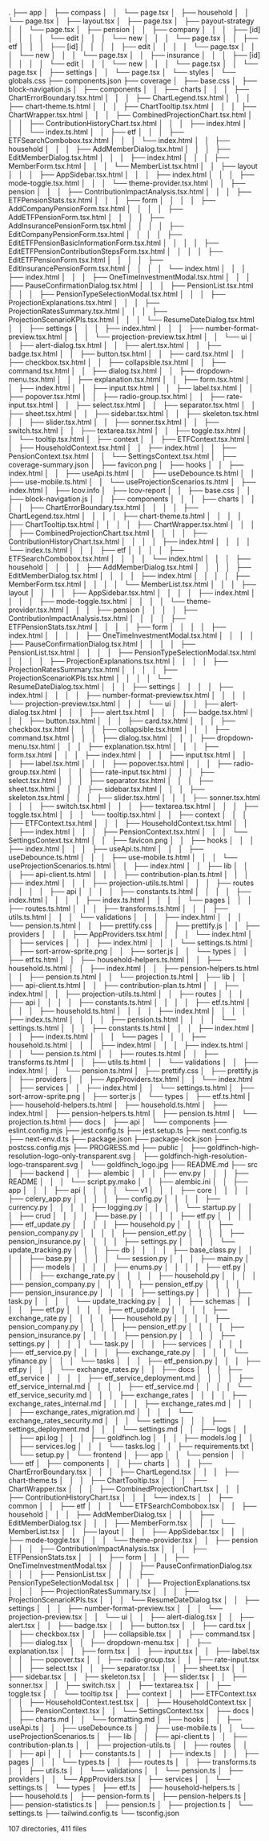 .
├── app
│   ├── compass
│   │   └── page.tsx
│   ├── household
│   │   └── page.tsx
│   ├── layout.tsx
│   ├── page.tsx
│   ├── payout-strategy
│   │   └── page.tsx
│   ├── pension
│   │   ├── company
│   │   │   ├── [id]
│   │   │   │   └── edit
│   │   │   └── new
│   │   │       └── page.tsx
│   │   ├── etf
│   │   │   ├── [id]
│   │   │   │   ├── edit
│   │   │   │   └── page.tsx
│   │   │   └── new
│   │   │       └── page.tsx
│   │   ├── insurance
│   │   │   ├── [id]
│   │   │   │   └── edit
│   │   │   └── new
│   │   │       └── page.tsx
│   │   └── page.tsx
│   ├── settings
│   │   └── page.tsx
│   └── styles
│       └── globals.css
├── components.json
├── coverage
│   ├── base.css
│   ├── block-navigation.js
│   ├── components
│   │   ├── charts
│   │   │   ├── ChartErrorBoundary.tsx.html
│   │   │   ├── ChartLegend.tsx.html
│   │   │   ├── chart-theme.ts.html
│   │   │   ├── ChartTooltip.tsx.html
│   │   │   ├── ChartWrapper.tsx.html
│   │   │   ├── CombinedProjectionChart.tsx.html
│   │   │   ├── ContributionHistoryChart.tsx.html
│   │   │   ├── index.html
│   │   │   └── index.ts.html
│   │   ├── etf
│   │   │   ├── ETFSearchCombobox.tsx.html
│   │   │   └── index.html
│   │   ├── household
│   │   │   ├── AddMemberDialog.tsx.html
│   │   │   ├── EditMemberDialog.tsx.html
│   │   │   ├── index.html
│   │   │   ├── MemberForm.tsx.html
│   │   │   └── MemberList.tsx.html
│   │   ├── layout
│   │   │   ├── AppSidebar.tsx.html
│   │   │   ├── index.html
│   │   │   ├── mode-toggle.tsx.html
│   │   │   └── theme-provider.tsx.html
│   │   ├── pension
│   │   │   ├── ContributionImpactAnalysis.tsx.html
│   │   │   ├── ETFPensionStats.tsx.html
│   │   │   ├── form
│   │   │   │   ├── AddCompanyPensionForm.tsx.html
│   │   │   │   ├── AddETFPensionForm.tsx.html
│   │   │   │   ├── AddInsurancePensionForm.tsx.html
│   │   │   │   ├── EditCompanyPensionForm.tsx.html
│   │   │   │   ├── EditETFPensionBasicInformationForm.tsx.html
│   │   │   │   ├── EditETFPensionContributionStepsForm.tsx.html
│   │   │   │   ├── EditETFPensionForm.tsx.html
│   │   │   │   ├── EditInsurancePensionForm.tsx.html
│   │   │   │   └── index.html
│   │   │   ├── index.html
│   │   │   ├── OneTimeInvestmentModal.tsx.html
│   │   │   ├── PauseConfirmationDialog.tsx.html
│   │   │   ├── PensionList.tsx.html
│   │   │   ├── PensionTypeSelectionModal.tsx.html
│   │   │   ├── ProjectionExplanations.tsx.html
│   │   │   ├── ProjectionRatesSummary.tsx.html
│   │   │   ├── ProjectionScenarioKPIs.tsx.html
│   │   │   └── ResumeDateDialog.tsx.html
│   │   ├── settings
│   │   │   ├── index.html
│   │   │   ├── number-format-preview.tsx.html
│   │   │   └── projection-preview.tsx.html
│   │   └── ui
│   │       ├── alert-dialog.tsx.html
│   │       ├── alert.tsx.html
│   │       ├── badge.tsx.html
│   │       ├── button.tsx.html
│   │       ├── card.tsx.html
│   │       ├── checkbox.tsx.html
│   │       ├── collapsible.tsx.html
│   │       ├── command.tsx.html
│   │       ├── dialog.tsx.html
│   │       ├── dropdown-menu.tsx.html
│   │       ├── explanation.tsx.html
│   │       ├── form.tsx.html
│   │       ├── index.html
│   │       ├── input.tsx.html
│   │       ├── label.tsx.html
│   │       ├── popover.tsx.html
│   │       ├── radio-group.tsx.html
│   │       ├── rate-input.tsx.html
│   │       ├── select.tsx.html
│   │       ├── separator.tsx.html
│   │       ├── sheet.tsx.html
│   │       ├── sidebar.tsx.html
│   │       ├── skeleton.tsx.html
│   │       ├── slider.tsx.html
│   │       ├── sonner.tsx.html
│   │       ├── switch.tsx.html
│   │       ├── textarea.tsx.html
│   │       ├── toggle.tsx.html
│   │       └── tooltip.tsx.html
│   ├── context
│   │   ├── ETFContext.tsx.html
│   │   ├── HouseholdContext.tsx.html
│   │   ├── index.html
│   │   ├── PensionContext.tsx.html
│   │   └── SettingsContext.tsx.html
│   ├── coverage-summary.json
│   ├── favicon.png
│   ├── hooks
│   │   ├── index.html
│   │   ├── useApi.ts.html
│   │   ├── useDebounce.ts.html
│   │   ├── use-mobile.ts.html
│   │   └── useProjectionScenarios.ts.html
│   ├── index.html
│   ├── lcov.info
│   ├── lcov-report
│   │   ├── base.css
│   │   ├── block-navigation.js
│   │   ├── components
│   │   │   ├── charts
│   │   │   │   ├── ChartErrorBoundary.tsx.html
│   │   │   │   ├── ChartLegend.tsx.html
│   │   │   │   ├── chart-theme.ts.html
│   │   │   │   ├── ChartTooltip.tsx.html
│   │   │   │   ├── ChartWrapper.tsx.html
│   │   │   │   ├── CombinedProjectionChart.tsx.html
│   │   │   │   ├── ContributionHistoryChart.tsx.html
│   │   │   │   ├── index.html
│   │   │   │   └── index.ts.html
│   │   │   ├── etf
│   │   │   │   ├── ETFSearchCombobox.tsx.html
│   │   │   │   └── index.html
│   │   │   ├── household
│   │   │   │   ├── AddMemberDialog.tsx.html
│   │   │   │   ├── EditMemberDialog.tsx.html
│   │   │   │   ├── index.html
│   │   │   │   ├── MemberForm.tsx.html
│   │   │   │   └── MemberList.tsx.html
│   │   │   ├── layout
│   │   │   │   ├── AppSidebar.tsx.html
│   │   │   │   ├── index.html
│   │   │   │   ├── mode-toggle.tsx.html
│   │   │   │   └── theme-provider.tsx.html
│   │   │   ├── pension
│   │   │   │   ├── ContributionImpactAnalysis.tsx.html
│   │   │   │   ├── ETFPensionStats.tsx.html
│   │   │   │   ├── form
│   │   │   │   ├── index.html
│   │   │   │   ├── OneTimeInvestmentModal.tsx.html
│   │   │   │   ├── PauseConfirmationDialog.tsx.html
│   │   │   │   ├── PensionList.tsx.html
│   │   │   │   ├── PensionTypeSelectionModal.tsx.html
│   │   │   │   ├── ProjectionExplanations.tsx.html
│   │   │   │   ├── ProjectionRatesSummary.tsx.html
│   │   │   │   ├── ProjectionScenarioKPIs.tsx.html
│   │   │   │   └── ResumeDateDialog.tsx.html
│   │   │   ├── settings
│   │   │   │   ├── index.html
│   │   │   │   ├── number-format-preview.tsx.html
│   │   │   │   └── projection-preview.tsx.html
│   │   │   └── ui
│   │   │       ├── alert-dialog.tsx.html
│   │   │       ├── alert.tsx.html
│   │   │       ├── badge.tsx.html
│   │   │       ├── button.tsx.html
│   │   │       ├── card.tsx.html
│   │   │       ├── checkbox.tsx.html
│   │   │       ├── collapsible.tsx.html
│   │   │       ├── command.tsx.html
│   │   │       ├── dialog.tsx.html
│   │   │       ├── dropdown-menu.tsx.html
│   │   │       ├── explanation.tsx.html
│   │   │       ├── form.tsx.html
│   │   │       ├── index.html
│   │   │       ├── input.tsx.html
│   │   │       ├── label.tsx.html
│   │   │       ├── popover.tsx.html
│   │   │       ├── radio-group.tsx.html
│   │   │       ├── rate-input.tsx.html
│   │   │       ├── select.tsx.html
│   │   │       ├── separator.tsx.html
│   │   │       ├── sheet.tsx.html
│   │   │       ├── sidebar.tsx.html
│   │   │       ├── skeleton.tsx.html
│   │   │       ├── slider.tsx.html
│   │   │       ├── sonner.tsx.html
│   │   │       ├── switch.tsx.html
│   │   │       ├── textarea.tsx.html
│   │   │       ├── toggle.tsx.html
│   │   │       └── tooltip.tsx.html
│   │   ├── context
│   │   │   ├── ETFContext.tsx.html
│   │   │   ├── HouseholdContext.tsx.html
│   │   │   ├── index.html
│   │   │   ├── PensionContext.tsx.html
│   │   │   └── SettingsContext.tsx.html
│   │   ├── favicon.png
│   │   ├── hooks
│   │   │   ├── index.html
│   │   │   ├── useApi.ts.html
│   │   │   ├── useDebounce.ts.html
│   │   │   ├── use-mobile.ts.html
│   │   │   └── useProjectionScenarios.ts.html
│   │   ├── index.html
│   │   ├── lib
│   │   │   ├── api-client.ts.html
│   │   │   ├── contribution-plan.ts.html
│   │   │   ├── index.html
│   │   │   ├── projection-utils.ts.html
│   │   │   ├── routes
│   │   │   │   ├── api
│   │   │   │   ├── constants.ts.html
│   │   │   │   ├── index.html
│   │   │   │   ├── index.ts.html
│   │   │   │   └── pages
│   │   │   ├── routes.ts.html
│   │   │   ├── transforms.ts.html
│   │   │   ├── utils.ts.html
│   │   │   └── validations
│   │   │       ├── index.html
│   │   │       └── pension.ts.html
│   │   ├── prettify.css
│   │   ├── prettify.js
│   │   ├── providers
│   │   │   ├── AppProviders.tsx.html
│   │   │   └── index.html
│   │   ├── services
│   │   │   ├── index.html
│   │   │   └── settings.ts.html
│   │   ├── sort-arrow-sprite.png
│   │   ├── sorter.js
│   │   └── types
│   │       ├── etf.ts.html
│   │       ├── household-helpers.ts.html
│   │       ├── household.ts.html
│   │       ├── index.html
│   │       ├── pension-helpers.ts.html
│   │       ├── pension.ts.html
│   │       └── projection.ts.html
│   ├── lib
│   │   ├── api-client.ts.html
│   │   ├── contribution-plan.ts.html
│   │   ├── index.html
│   │   ├── projection-utils.ts.html
│   │   ├── routes
│   │   │   ├── api
│   │   │   │   ├── constants.ts.html
│   │   │   │   ├── etf.ts.html
│   │   │   │   ├── household.ts.html
│   │   │   │   ├── index.html
│   │   │   │   ├── index.ts.html
│   │   │   │   ├── pension.ts.html
│   │   │   │   └── settings.ts.html
│   │   │   ├── constants.ts.html
│   │   │   ├── index.html
│   │   │   ├── index.ts.html
│   │   │   └── pages
│   │   │       ├── household.ts.html
│   │   │       ├── index.html
│   │   │       ├── index.ts.html
│   │   │       └── pension.ts.html
│   │   ├── routes.ts.html
│   │   ├── transforms.ts.html
│   │   ├── utils.ts.html
│   │   └── validations
│   │       ├── index.html
│   │       └── pension.ts.html
│   ├── prettify.css
│   ├── prettify.js
│   ├── providers
│   │   ├── AppProviders.tsx.html
│   │   └── index.html
│   ├── services
│   │   ├── index.html
│   │   └── settings.ts.html
│   ├── sort-arrow-sprite.png
│   ├── sorter.js
│   └── types
│       ├── etf.ts.html
│       ├── household-helpers.ts.html
│       ├── household.ts.html
│       ├── index.html
│       ├── pension-helpers.ts.html
│       ├── pension.ts.html
│       └── projection.ts.html
├── docs
│   ├── api
│   └── components
├── eslint.config.mjs
├── jest.config.ts
├── jest.setup.ts
├── next.config.ts
├── next-env.d.ts
├── package.json
├── package-lock.json
├── postcss.config.mjs
├── PROGRESS.md
├── public
│   ├── goldfinch-high-resolution-logo-only-transparent.svg
│   ├── goldfinch-high-resolution-logo-transparent.svg
│   └── goldfinch_logo.jpg
├── README.md
├── src
│   ├── backend
│   │   ├── alembic
│   │   │   ├── env.py
│   │   │   ├── README
│   │   │   └── script.py.mako
│   │   ├── alembic.ini
│   │   ├── app
│   │   │   ├── api
│   │   │   │   └── v1
│   │   │   ├── core
│   │   │   │   ├── celery_app.py
│   │   │   │   ├── config.py
│   │   │   │   ├── currency.py
│   │   │   │   ├── logging.py
│   │   │   │   └── startup.py
│   │   │   ├── crud
│   │   │   │   ├── base.py
│   │   │   │   ├── etf.py
│   │   │   │   ├── etf_update.py
│   │   │   │   ├── household.py
│   │   │   │   ├── pension_company.py
│   │   │   │   ├── pension_etf.py
│   │   │   │   ├── pension_insurance.py
│   │   │   │   ├── settings.py
│   │   │   │   └── update_tracking.py
│   │   │   ├── db
│   │   │   │   ├── base_class.py
│   │   │   │   ├── base.py
│   │   │   │   └── session.py
│   │   │   ├── main.py
│   │   │   ├── models
│   │   │   │   ├── enums.py
│   │   │   │   ├── etf.py
│   │   │   │   ├── exchange_rate.py
│   │   │   │   ├── household.py
│   │   │   │   ├── pension_company.py
│   │   │   │   ├── pension_etf.py
│   │   │   │   ├── pension_insurance.py
│   │   │   │   ├── settings.py
│   │   │   │   ├── task.py
│   │   │   │   └── update_tracking.py
│   │   │   ├── schemas
│   │   │   │   ├── etf.py
│   │   │   │   ├── etf_update.py
│   │   │   │   ├── exchange_rate.py
│   │   │   │   ├── household.py
│   │   │   │   ├── pension_company.py
│   │   │   │   ├── pension_etf.py
│   │   │   │   ├── pension_insurance.py
│   │   │   │   ├── pension.py
│   │   │   │   ├── settings.py
│   │   │   │   └── task.py
│   │   │   ├── services
│   │   │   │   ├── etf_service.py
│   │   │   │   ├── exchange_rate.py
│   │   │   │   └── yfinance.py
│   │   │   └── tasks
│   │   │       ├── etf_pension.py
│   │   │       ├── etf.py
│   │   │       └── exchange_rates.py
│   │   ├── docs
│   │   │   ├── etf_service
│   │   │   │   ├── etf_service_deployment.md
│   │   │   │   ├── etf_service_internal.md
│   │   │   │   ├── etf_service.md
│   │   │   │   └── etf_service_security.md
│   │   │   ├── exchange_rates
│   │   │   │   ├── exchange_rates_internal.md
│   │   │   │   ├── exchange_rates.md
│   │   │   │   ├── exchange_rates_migration.md
│   │   │   │   └── exchange_rates_security.md
│   │   │   └── settings
│   │   │       ├── settings_deployment.md
│   │   │       └── settings.md
│   │   ├── logs
│   │   │   ├── api.log
│   │   │   ├── goldfinch.log
│   │   │   ├── models.log
│   │   │   ├── services.log
│   │   │   └── tasks.log
│   │   ├── requirements.txt
│   │   └── setup.py
│   └── frontend
│       ├── app
│       │   └── pension
│       │       └── etf
│       ├── components
│       │   ├── charts
│       │   │   ├── ChartErrorBoundary.tsx
│       │   │   ├── ChartLegend.tsx
│       │   │   ├── chart-theme.ts
│       │   │   ├── ChartTooltip.tsx
│       │   │   ├── ChartWrapper.tsx
│       │   │   ├── CombinedProjectionChart.tsx
│       │   │   ├── ContributionHistoryChart.tsx
│       │   │   └── index.ts
│       │   ├── common
│       │   ├── etf
│       │   │   └── ETFSearchCombobox.tsx
│       │   ├── household
│       │   │   ├── AddMemberDialog.tsx
│       │   │   ├── EditMemberDialog.tsx
│       │   │   ├── MemberForm.tsx
│       │   │   └── MemberList.tsx
│       │   ├── layout
│       │   │   ├── AppSidebar.tsx
│       │   │   ├── mode-toggle.tsx
│       │   │   └── theme-provider.tsx
│       │   ├── pension
│       │   │   ├── ContributionImpactAnalysis.tsx
│       │   │   ├── ETFPensionStats.tsx
│       │   │   ├── form
│       │   │   ├── OneTimeInvestmentModal.tsx
│       │   │   ├── PauseConfirmationDialog.tsx
│       │   │   ├── PensionList.tsx
│       │   │   ├── PensionTypeSelectionModal.tsx
│       │   │   ├── ProjectionExplanations.tsx
│       │   │   ├── ProjectionRatesSummary.tsx
│       │   │   ├── ProjectionScenarioKPIs.tsx
│       │   │   └── ResumeDateDialog.tsx
│       │   ├── settings
│       │   │   ├── number-format-preview.tsx
│       │   │   └── projection-preview.tsx
│       │   └── ui
│       │       ├── alert-dialog.tsx
│       │       ├── alert.tsx
│       │       ├── badge.tsx
│       │       ├── button.tsx
│       │       ├── card.tsx
│       │       ├── checkbox.tsx
│       │       ├── collapsible.tsx
│       │       ├── command.tsx
│       │       ├── dialog.tsx
│       │       ├── dropdown-menu.tsx
│       │       ├── explanation.tsx
│       │       ├── form.tsx
│       │       ├── input.tsx
│       │       ├── label.tsx
│       │       ├── popover.tsx
│       │       ├── radio-group.tsx
│       │       ├── rate-input.tsx
│       │       ├── select.tsx
│       │       ├── separator.tsx
│       │       ├── sheet.tsx
│       │       ├── sidebar.tsx
│       │       ├── skeleton.tsx
│       │       ├── slider.tsx
│       │       ├── sonner.tsx
│       │       ├── switch.tsx
│       │       ├── textarea.tsx
│       │       ├── toggle.tsx
│       │       └── tooltip.tsx
│       ├── context
│       │   ├── ETFContext.tsx
│       │   ├── HouseholdContext.test.tsx
│       │   ├── HouseholdContext.tsx
│       │   ├── PensionContext.tsx
│       │   └── SettingsContext.tsx
│       ├── docs
│       │   ├── charts.md
│       │   └── formatting.md
│       ├── hooks
│       │   ├── useApi.ts
│       │   ├── useDebounce.ts
│       │   ├── use-mobile.ts
│       │   └── useProjectionScenarios.ts
│       ├── lib
│       │   ├── api-client.ts
│       │   ├── contribution-plan.ts
│       │   ├── projection-utils.ts
│       │   ├── routes
│       │   │   ├── api
│       │   │   ├── constants.ts
│       │   │   ├── index.ts
│       │   │   ├── pages
│       │   │   └── types.ts
│       │   ├── routes.ts
│       │   ├── transforms.ts
│       │   ├── utils.ts
│       │   └── validations
│       │       └── pension.ts
│       ├── providers
│       │   └── AppProviders.tsx
│       ├── services
│       │   └── settings.ts
│       └── types
│           ├── etf.ts
│           ├── household-helpers.ts
│           ├── household.ts
│           ├── pension-form.ts
│           ├── pension-helpers.ts
│           ├── pension-statistics.ts
│           ├── pension.ts
│           ├── projection.ts
│           └── settings.ts
├── tailwind.config.ts
└── tsconfig.json

107 directories, 411 files
